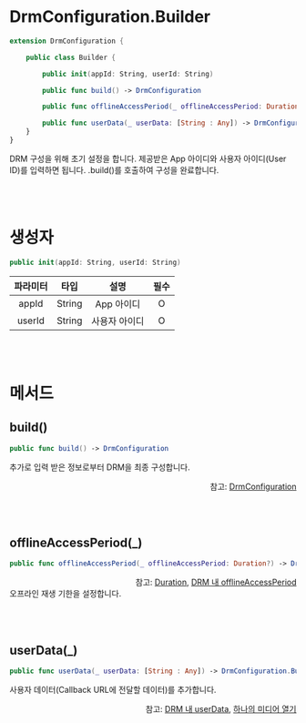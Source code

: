 # DrmConfiguration.Builder

```swift
extension DrmConfiguration {

    public class Builder {

        public init(appId: String, userId: String)

        public func build() -> DrmConfiguration

        public func offlineAccessPeriod(_ offlineAccessPeriod: Duration?) -> DrmConfiguration.Builder

        public func userData(_ userData: [String : Any]) -> DrmConfiguration.Builder
    }
}
```
DRM 구성을 위해 초기 설정을 합니다. 제공받은 App 아이디와 사용자 아이디(User ID)를 입력하면 됩니다. .build()를 호출하여 구성을 완료합니다.

<br><br>
# 생성자

```swift
public init(appId: String, userId: String)
```
|파라미터|타입|설명|필수|
|:--:|:--:|:--:|:--:|
|appId|String|App 아이디|O|
|userId|String|사용자 아이디|O|

<br><br>
# 메서드

## build()

```swift
public func build() -> DrmConfiguration
```
추가로 입력 받은 정보로부터 DRM을 최종 구성합니다.

<div align="right">
참고: <a href="../../struct/drm-configuration/home.md">DrmConfiguration</a>
</div>

<br><br>
## offlineAccessPeriod(_)

```swift
public func offlineAccessPeriod(_ offlineAccessPeriod: Duration?) -> DrmConfiguration.Builder
```
<div align="right">
참고: <a href="../../struct/duration/home.md">Duration</a>, 
<a href="../../../agent/home.md#drm">DRM 내 offlineAccessPeriod</a>
</div>
오프라인 재생 기한을 설정합니다.

<br><br>
## userData(_)

```swift
public func userData(_ userData: [String : Any]) -> DrmConfiguration.Builder
```
사용자 데이터(Callback URL에 전달할 데이터)를 추가합니다.

<div align="right">
참고: <a href="../../../agent/home.md#drm">DRM 내 userData</a>, 
<a href="../../how-to-use/home.md#하나의-미디어-열기">하나의 미디어 열기</a>
</div>
